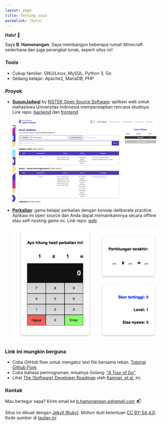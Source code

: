 ```yaml
---
layout: page
title: Tentang saya
permalink: /halo/
---
```

**Halo!** 👋 
 
Saya **B. Hamonangan**. Saya membangun beberapa rumah Minecraft sederhana dan juga perangkat lunak, seperti situs ini!

### Tools

- Cukup familiar: GNU/Linux, MySQL, Python 3, Go
- Sedang belajar: Apache2, MariaDB, PHP

### Proyek

- **[SusunJadwal](https://susunjadwal.cs.ui.ac.id)** by [RISTEK Open Source Software](https://oss.ristek.cs.ui.ac.id/): aplikasi web untuk mahasiswa Universitas Indonesia mempersiapkan rencana studinya. Link repo: [backend](https://github.com/ristekoss/susunjadwal-backend) dan [frontend](https://github.com/ristekoss/susunjadwal-frontend)

    ![SusunJadwal](/img/about-sunjad.png)

- **[Perkalian](https://perkalian.netlify.app)**: game belajar perkalian dengan konsep deliberate practice. Aplikasi ini open source dan Anda dapat memainkannnya secara offline atau self-hosting game ini. Link repo: [web](https://github.com/hamonangann/perkalian-web)

    ![Perkalian](/img/about-perkalian.png)

### Link ini mungkin berguna

- Coba GitHub flow untuk mengatur text file bersama rekan. [Tutorial Github Flow](https://ooloo.io/project/github-flow/git-workflows).
- Coba bahasa pemrograman, misalnya Golang: ["A Tour of Go"](https://go.dev/tour/welcome/1).
- Lihat [The (Software) Developer Roadmap](https://roadmap.sh/) oleh [Kamran, et al.](https://github.com/kamranahmedse) ini.

### Kontak

Mau bertegur sapa? Kirim email ke [b.hamonangan.p@gmail.com](mailto:b.hamonangan.p@gmail.com) 📬

Situs ini dibuat dengan [Jekyll (Ruby)](https://jekyllrb.com/). Mohon ikuti ketentuan [CC BY-SA 4.0](https://creativecommons.org/licenses/by-sa/4.0/). Kode sumber di [tautan ini](https://github.com/hamonangann/hamonangann.github.io)
